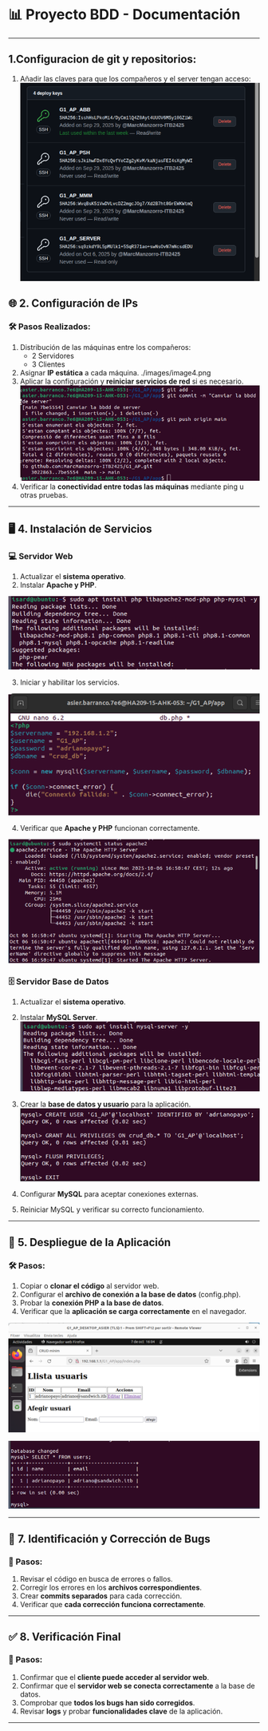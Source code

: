 # 📊 Proyecto BDD - Documentación

---
## 1.Configuracion de git y repositorios:
 1. Añadir las claves para que los compañeros y el server tengan acceso:
![img](./images/image5.png) 



## 🌐 2. Configuración de IPs

### 🛠 Pasos Realizados:
1. Distribución de las máquinas entre los compañeros:  
   - 2 Servidores  
   - 3 Clientes
2. Asignar **IP estática** a cada máquina.
./images/image4.png
3. Aplicar la configuración y **reiniciar servicios de red** si es necesario.
![img](./images/image19.png)  
4. Verificar la **conectividad entre todas las máquinas** mediante ping u otras pruebas.

---

## 🖥 4. Instalación de Servicios

### 💻 Servidor Web
1. Actualizar el **sistema operativo**.  
2. Instalar **Apache y PHP**.

![img](./images/image16.png)

3. Iniciar y habilitar los servicios. 

![img](./images/image9.png) 

4. Verificar que **Apache y PHP** funcionan correctamente.

![img](./images/image8.png) 

### 🗄 Servidor Base de Datos
1. Actualizar el **sistema operativo**.  
2. Instalar **MySQL Server**.  
![img](./images/image12.png) 
3. Crear la **base de datos y usuario** para la aplicación.  
![img](./images/image2.png) 

4. Configurar **MySQL** para aceptar conexiones externas.  
5. Reiniciar MySQL y verificar su correcto funcionamiento.

---

## 🚀 5. Despliegue de la Aplicación

### 🛠 Pasos:
1. Copiar o **clonar el código** al servidor web.  
2. Configurar el **archivo de conexión a la base de datos** (config.php).  
3. Probar la **conexión PHP a la base de datos**.  
4. Verificar que la **aplicación se carga correctamente** en el navegador.

![img](./images/image10.png) 

![img](./images/image15.png) 

---

## 🐞 7. Identificación y Corrección de Bugs

### 🔧 Pasos:
1. Revisar el código en busca de errores o fallos.  
2. Corregir los errores en los **archivos correspondientes**.  
3. Crear **commits separados** para cada corrección.  
4. Verificar que **cada corrección funciona correctamente**.

---

## ✅ 8. Verificación Final

### 🔎 Pasos:
1. Confirmar que el **cliente puede acceder al servidor web**.  
2. Confirmar que el **servidor web se conecta correctamente** a la base de datos.  
3. Comprobar que **todos los bugs han sido corregidos**.  
4. Revisar **logs** y probar **funcionalidades clave** de la aplicación.

---
